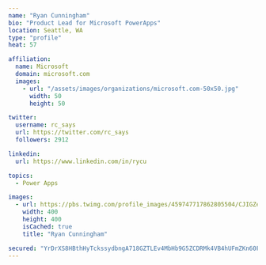 ```yaml
---
name: "Ryan Cunningham"
bio: "Product Lead for Microsoft PowerApps"
location: Seattle, WA
type: "profile"
heat: 57

affiliation:
  name: Microsoft
  domain: microsoft.com
  images:
    - url: "/assets/images/organizations/microsoft.com-50x50.jpg"
      width: 50
      height: 50

twitter:
  username: rc_says
  url: https://twitter.com/rc_says
  followers: 2912

linkedin:
  url: https://www.linkedin.com/in/rycu

topics:
  - Power Apps

images:
  - url: https://pbs.twimg.com/profile_images/459747717862805504/CJIGZejd_400x400.png
    width: 400
    height: 400
    isCached: true
    title: "Ryan Cunningham"

secured: "YrDrXS8HBthHyTckssydbngA718GZTLEv4MbHb9G5ZCDRMk4VB4hUFmZKn60FMvHT5v6BkvFBTB4jYZyRz3CbWcFWfudaLUXm9n0gaS3dARUpNiT5hZiZtb/1LMBAeZizekk5I3gdV+FzLHSp5leeFeWbzhnuum0oRHPPxnfct676/IhjSM1Ej0WbNRtLWHdFckwYlCScHcQA+T3HLaynnHwa/WvTHSwdYd01CPnR/9Ze5BlSKYs6h7rQ6xVbNv+8kkfLtVvS4xm+6zgNNtjgvSSJxBrnERiopmhlJq8ok20xz8pXWdfazh6zBwEu58Y14PWfesEhpy1q/X61tSp0hudXSIjsPVEH9OGbvBglA+eMdOFtFwbT/AAzOC2qC4qgy2w2KhsrTl0wmu2ArMoLwYRagZdkfapa0HpQgt4Hns=;ixwKJA+FwS/GFglTwkPoCA=="
---
```


